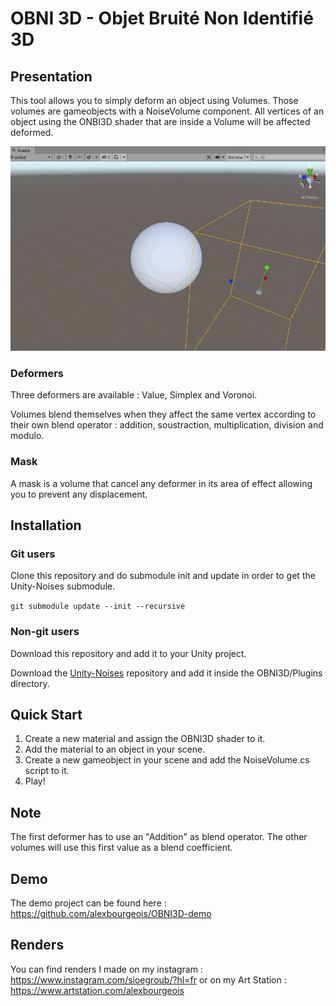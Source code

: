 # OBNI 3D - Objet Bruité Non Identifié 3D

## Presentation

This tool allows you to simply deform an object using Volumes. Those volumes are gameobjects with a NoiseVolume component.
All vertices of an object using the ONBI3D shader that are inside a Volume will be affected deformed.

<p align="center">
<img src="https://github.com/alexbourgeois/images/blob/master/OBNI/NoiseVolume-demo.gif">
</p>

### Deformers
 Three deformers are available : Value, Simplex and Voronoi.

Volumes blend themselves when they affect the same vertex according to their own blend operator : addition, soustraction, multiplication, division and modulo.

### Mask

A mask is a volume that cancel any deformer in its area of effect allowing you to prevent any displacement.

## Installation

### Git users

Clone this repository and do submodule init and update in order to get the Unity-Noises submodule.

```git submodule update --init --recursive```

### Non-git users
Download this repository and add it to your Unity project.

Download the [Unity-Noises](url=https://github.com/Theoriz/Unity-Noises) repository and add it inside the OBNI3D/Plugins directory.

## Quick Start

1. Create a new material and assign the OBNI3D shader to it.
2. Add the material to an object in your scene.
3. Create a new gameobject in your scene and add the NoiseVolume.cs script to it.
4. Play!

## Note

The first deformer has to use an "Addition" as blend operator. The other volumes will use this first value as a blend coefficient.

## Demo

The demo project can be found here : https://github.com/alexbourgeois/OBNI3D-demo 

## Renders

You can find renders I made on my instagram : https://www.instagram.com/sioegroub/?hl=fr or on my Art Station : https://www.artstation.com/alexbourgeois
